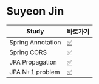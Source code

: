 # Suyeon Jin

|Study|바로가기|
|---|---|
|Spring Annotation|[:white_check_mark:](./annotation.md)|
|Spring CORS|[:white_check_mark:](./cors.md)|
|JPA Propagation|[:white_check_mark:](./propagation.md)|
|JPA N+1 problem|[:white_check_mark:](./n+1.md)|
